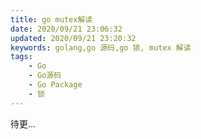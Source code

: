 ```yaml
---
title: go mutex解读
date: 2020/09/21 23:06:32
updated: 2020/09/21 23:20:32
keywords: golang,go 源码,go 锁, mutex 解读
tags:
    - Go
    - Go源码
    - Go Package
    - 锁
---
```


待更...